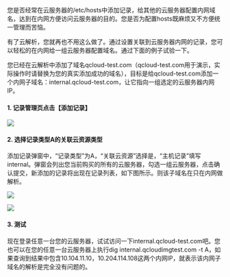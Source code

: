 您是否经常在云服务器的/etc/hosts中添加记录，给其他的云服务器配置内网域名，达到在内网方便访问云服务器的目的。您是否为配置hosts既麻烦又不方便统一管理而苦恼。

有了云解析，您就再也不用这么做了。通过设置关联到云服务器内网的记录，您可以轻松的在内网给一组云服务器配置域名。通过下面的例子试验一下。

您已经在云解析中添加了域名qcloud-test.com（qcloud-test.com用于演示，实际操作时请替换为您的真实添加成功的域名），目标是给qcloud-test.com添加一个内网子域名：internal.qcloud-test.com，让它指向一组选定的云服务器内网IP。

#### 1. 记录管理页点击【添加记录】

![](http://imgcache.tce.fsphere.cn/image/mc.qcloudimg.com/static/img/2105c247ebb21aa574da70c7b18c354d/1.png)

#### 2. 选择记录类型A的关联云资源类型
添加记录弹窗中，“记录类型”为A，“关联云资源”选择是，“主机记录”填写internal。弹窗会列出您当前购买的所有的云服务器，勾选一组云服务器，点击确认提交，新添加的记录将出现在记录列表，如下图所示。则该子域名在只在内网做解析。

![](http://imgcache.tce.fsphere.cn/image/mc.qcloudimg.com/static/img/0b20bd3ce40d12483eedc032498c0cfd/4.png)

![](http://imgcache.tce.fsphere.cn/image/mc.qcloudimg.com/static/img/abc977fdc612b1b24ea77253d23bc3c5/5.png)

#### 3. 测试
现在登录任意一台您的云服务器，试试访问一下internal.qcloud-test.com吧。您也可以在您的任意一台云服务器上执行dig internal.qcloudimgtest.com -t A，如果查询到结果中包含10.104.11.10，10.204.114.108这两个内网IP，就表示该内网子域名的解析是完全没有问题的。
